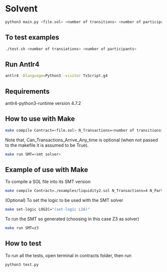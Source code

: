 # Solvent

```bash
python3 main.py <file.sol> <number of transitions> <number of participants> > output.py
```

## To test examples

```bash
./test.sh <number of transiations> <number of participants>
```

## Run Antlr4

```bash
antlr4 -Dlanguage=Python3 -visitor TxScript.g4 
```

## Requirements
antlr4-python3-runtime version 4.7.2

## How to use with Make

```bash
make compile Contract=<file.sol> N_Transactions=<number of transitions> N_Participants=<number of participants> LOGIC=<logic to use in the SMT> Can_Transactions_Arrive_Any_time=<True or False>
```

Note that, Can_Transactions_Arrive_Any_time is optional (when not passed to the makefile it is assumed to be True).

```bash
make run SMT=<smt solver>
```

## Example of use with Make

To compile a SOL file into its SMT version

```bash
make compile Contract=./examples/liquidity2.sol N_Transactions=4 N_Participants=2 
```

(Optional) To set the logic to be used with the SMT solver

```bash
make set-logic LOGIC="(set-logic LIA)"
```

To run the SMT so generated (choosing in this case Z3 as solver)

```bash
make run SMT=z3
```

## How to test

To run all the tests, open terminal in contracts folder, then run

```bash
python3 test.py
```
